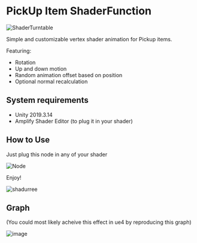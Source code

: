 PickUp Item ShaderFunction
=============


![ShaderTurntable](https://user-images.githubusercontent.com/39376613/110227798-efb3db00-7ec9-11eb-815b-4609df2f148f.gif)

Simple and customizable vertex shader animation for Pickup items.

Featuring: 
- Rotation 
- Up and down motion 
- Random animation offset based on position 
- Optional normal recalculation


System requirements
-------------------

- Unity 2019.3.14
- Amplify Shader Editor (to plug it in your shader)


How to Use
--------------------------

Just plug this node in any of your shader

![Node](https://user-images.githubusercontent.com/39376613/110227971-4cfc5c00-7ecb-11eb-8de4-0996baf182b8.png)


Enjoy!

![shadurree](https://user-images.githubusercontent.com/39376613/110227992-7ae1a080-7ecb-11eb-88ec-1f340ebb68fc.gif)


Graph
-------------------

(You could most likely acheive this effect in ue4 by reproducing this graph)

![image](https://user-images.githubusercontent.com/39376613/116151304-7018e000-a6b2-11eb-8ffe-ab8bfff6afe1.png)
